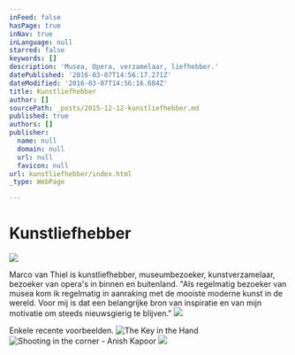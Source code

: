 ```yaml
---
inFeed: false
hasPage: true
inNav: true
inLanguage: null
starred: false
keywords: []
description: 'Musea, Opera, verzamelaar, liefhebber.'
datePublished: '2016-03-07T14:56:17.271Z'
dateModified: '2016-03-07T14:56:16.684Z'
title: Kunstliefhebber
author: []
sourcePath: _posts/2015-12-12-kunstliefhebber.md
published: true
authors: []
publisher:
  name: null
  domain: null
  url: null
  favicon: null
url: kunstliefhebber/index.html
_type: WebPage

---
```

# Kunstliefhebber
![](https://the-grid-user-content.s3-us-west-2.amazonaws.com/bf1d20f2-be10-440f-8e2e-565cc5eefee2.JPG)

Marco van Thiel is kunstliefhebber, museumbezoeker, kunstverzamelaar, bezoeker van opera's in binnen en buitenland. "Als regelmatig bezoeker van musea kom ik regelmatig in aanraking met de mooiste moderne kunst in de wereld. Voor mij is dat een belangrijke bron van inspiratie en van mijn motivatie om steeds nieuwsgierig te blijven." ![](https://s3-us-west-2.amazonaws.com/the-grid-img/p/8adaddc8a6b28daf475072b3f65f3b5b72101344.jpg)

Enkele recente voorbeelden.
![The Key in the Hand](https://s3-us-west-2.amazonaws.com/the-grid-img/p/bc0054cce5059fd4a555c109df18594bae569d02.jpg)
![Shooting in the corner - Anish Kapoor](https://the-grid-user-content.s3-us-west-2.amazonaws.com/239f0c87-9a73-4771-97c9-4381559e03fc.jpg)
![](https://the-grid-user-content.s3-us-west-2.amazonaws.com/12403652-25c3-4948-b960-bf53f0b598a7.jpg)